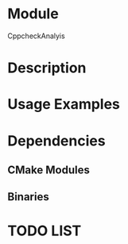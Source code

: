 # Module

CppcheckAnalyis


# Description





# Usage Examples



# Dependencies


## CMake Modules


## Binaries



# TODO LIST

